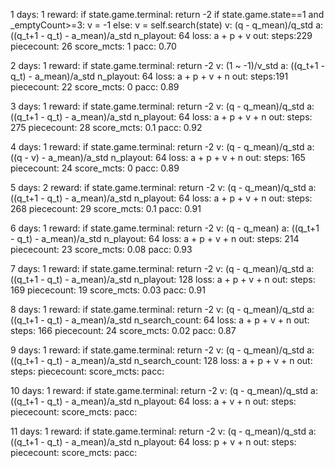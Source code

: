 1   days: 1
    reward:
        if state.game.terminal: return -2
        if state.game.state==1 and _emptyCount>=3:
            v = -1
        else:
            v = self.search(state)
    v: (q - q_mean)/q_std
    a: ((q_t+1 - q_t) - a_mean)/a_std
    n_playout: 64 
    loss: a + p + v
    out: 
        steps:229
        piececount: 26
        score_mcts: 1
        pacc: 0.70

2   days: 1
    reward:
        if state.game.terminal: return -2
    v: (1 ~ -1)/v_std 
    a: ((q_t+1 - q_t) - a_mean)/a_std
    n_playout: 64 
    loss: a + p + v + n
    out: 
        steps:191
        piececount: 22
        score_mcts: 0
        pacc: 0.89

3   days: 1
    reward:
        if state.game.terminal: return -2
    v: (q - q_mean)/q_std
    a: ((q_t+1 - q_t) - a_mean)/a_std
    n_playout: 64 
    loss: a + p + v + n
    out: 
        steps: 275
        piececount: 28
        score_mcts: 0.1
        pacc: 0.92

4   days: 1
    reward:
        if state.game.terminal: return -2
    v: (q - q_mean)/q_std
    a: ((q - v) - a_mean)/a_std
    n_playout: 64 
    loss: a + p + v + n
    out: 
        steps: 165
        piececount: 24
        score_mcts: 0
        pacc: 0.89

5   days: 2
    reward:
        if state.game.terminal: return -2
    v: (q - q_mean)/q_std
    a: ((q_t+1 - q_t) - a_mean)/a_std
    n_playout: 64 
    loss: a + p + v + n
    out: 
        steps: 268
        piececount: 29
        score_mcts: 0.1
        pacc: 0.91

6   days: 1
    reward:
        if state.game.terminal: return -2
    v: (q - q_mean)
    a: ((q_t+1 - q_t) - a_mean)/a_std
    n_playout: 64 
    loss: a + p + v + n
    out: 
        steps: 214
        piececount: 23
        score_mcts: 0.08
        pacc: 0.93

7   days: 1
    reward:
        if state.game.terminal: return -2
    v: (q - q_mean)/q_std
    a: ((q_t+1 - q_t) - a_mean)/a_std
    n_playout: 128
    loss: a + p + v + n
    out: 
        steps: 169
        piececount: 19
        score_mcts: 0.03
        pacc: 0.91

8  days: 1
    reward:
        if state.game.terminal: return -2
    v: (q - q_mean)/q_std
    a: ((q_t+1 - q_t) - a_mean)/a_std
    n_search_count: 64
    loss: a + p + v + n
    out: 
        steps: 166
        piececount: 24
        score_mcts: 0.02
        pacc: 0.87

9  days: 1
    reward:
        if state.game.terminal: return -2
    v: (q - q_mean)/q_std
    a: ((q_t+1 - q_t) - a_mean)/a_std
    n_search_count: 128
    loss: a + p + v + n
    out: 
        steps: 
        piececount: 
        score_mcts: 
        pacc: 


10   days: 1
    reward:
        if state.game.terminal: return -2
    v: (q - q_mean)/q_std
    a: ((q_t+1 - q_t) - a_mean)/a_std
    n_playout: 64
    loss: a + v + n
    out: 
        steps: 
        piececount: 
        score_mcts: 
        pacc:         

11   days: 1
    reward:
        if state.game.terminal: return -2
    v: (q - q_mean)/q_std
    a: ((q_t+1 - q_t) - a_mean)/a_std
    n_playout: 64
    loss: p + v + n
    out: 
        steps: 
        piececount: 
        score_mcts: 
        pacc:                 

